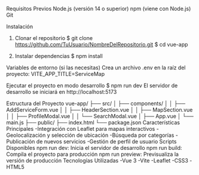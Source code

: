 Requisitos Previos
Node.js (versión 14 o superior)
npm (viene con Node.js)
Git

Instalación
1. Clonar el repositorio
 $ git clone https://github.com/TuUsuario/NombreDelRepositorio.git
 $ cd vue-app

2. Instalar dependencias
 $ npm install

Variables de entorno (si las necesitas) Crea un archivo .env en la raíz del proyecto:
VITE_APP_TITLE=ServiceMap


Ejecutar el proyecto en modo desarrollo
 $ npm run dev
El servidor de desarrollo se iniciará en http://localhost:5173

Estructura del Proyecto
vue-app/
├── src/
│   ├── components/
│   │   ├── AddServiceForm.vue
│   │   ├── HeaderSection.vue
│   │   ├── MapSection.vue
│   │   ├── ProfileModal.vue
│   │   └── SearchModal.vue
│   ├── App.vue
│   └── main.js
├── public/
├── index.html
└── package.json
Características Principales
-Integración con Leaflet para mapas interactivos
-Geolocalización y selección de ubicación
-Búsqueda por categorías
-Publicación de nuevos servicios
-Gestión de perfil de usuario
Scripts Disponibles
npm run dev: Inicia el servidor de desarrollo
npm run build: Compila el proyecto para producción
npm run preview: Previsualiza la versión de producción
Tecnologías Utilizadas
-Vue 3
-Vite
-Leaflet
-CSS3
-HTML5
